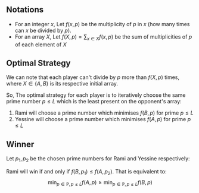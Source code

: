## Notations

- For an integer $x$, Let $f(x,p)$ be the multiplicity of $p$ in $x$ (how many times can $x$ be divided by $p$).
- For an array $X,$ Let $f(X,p)=\sum_{x\in X} f(x,p)$ be the sum of multiplicities of $p$ of each element of $X$

## Optimal Strategy

We can note that each player can't divide by $p$ more than $f(X,p)$ times, where $X\in\{A,B\}$ is its respective initial array.

So, The optimal strategy for each player is to iteratively choose the same prime number $p \leq L$ which is the least present on the opponent's array: 

1. Rami will choose a prime number which minimises $f(B,p)$ for prime $p\leq L$ 
2. Yessine will choose a prime number which minimises $f(A,p)$ for prime $p\leq L$

## Winner

Let $p_1,p_2$ be the chosen prime numbers for Rami and Yessine respectively:

Rami will win if and only if $f(B,p_1)\leq f(A,p_2).$ That is equivalent to:
$$
\min_{p\in\mathbb{P},p\leq L}f(A,p) \ge \min_{p\in\mathbb{P},p\leq L}f(B,p)
$$
